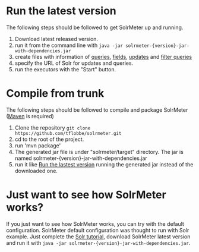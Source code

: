 # Run the latest version #
The following steps should be followed to get SolrMeter up and running.
  1. Download latest released version.
  2. run it from the command line with ```java -jar solrmeter-{version}-jar-with-dependencies.jar```
  3. create files with information of [queries](queries.md), [fields](fields.md), [updates](updates.md) and [filter queries](filterqueries.md)
  4. specify the URL of Solr for updates and queries.
  5. run the executors with the "Start" button.

# Compile from trunk #
The following steps should be followed to compile and package SolrMeter ([Maven](http://maven.apache.org/index.html) is required)
  1. Clone the repository ```git clone https://github.com/tflobbe/solrmeter.git```
  2. cd to the root of the project.
  3. run 'mvn package'
  4. The generated jar file is under "solrmeter/target" directory. The jar is named solrmeter-{version}-jar-with-dependencies.jar
  5. run it like [Run the lastest version](Usage.md#run-the-latest-version) running the generated jar instead of the downloaded one.

# Just want to see how SolrMeter works? #
If you just want to see how SolrMeter works, you can try with the default configuration. SolrMeter default configuration was thought to run with Solr example.
Just complete the [Solr tutorial](http://lucene.apache.org/solr/tutorial.html), download SolrMeter latest version and run it with 
```java -jar solrmeter-{version}-jar-with-dependencies.jar```. 
